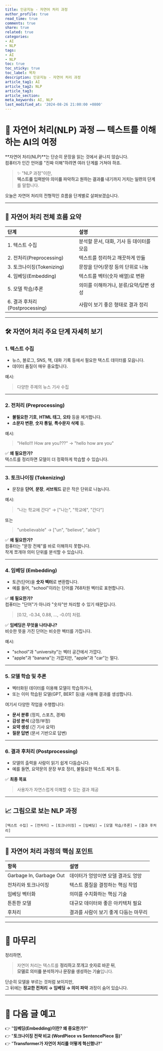 ```yaml
---
title: 인공지능 - 자연어 처리 과정
author_profile: true
read_time: true
comments: true
share: true
related: true
categories:
- AI
- NLP
tags:
- AI
- NLP
toc: true
toc_sticky: true
toc_label: 목차
description: 인공지능 - 자연어 처리 과정
article_tag1: AI
article_tag2: NLP
article_tag3: 
article_section: 
meta_keywords: AI, NLP
last_modified_at: '2024-08-26 21:00:00 +0800'
---
```



# 🧩 자연어 처리(NLP) 과정 — 텍스트를 이해하는 AI의 여정

**자연어 처리(NLP)**는 단순히 문장을 읽는 것에서 끝나지 않습니다.  
컴퓨터가 인간 언어를 "진짜 이해"하려면 여러 단계를 거쳐야 하죠.

> ✨ "NLP 과정"이란,  
> **텍스트를 입력받아 의미를 파악하고 원하는 결과를 내기까지 거치는 일련의 단계**를 말합니다.

오늘은 자연어 처리의 전형적인 흐름을 단계별로 살펴보겠습니다.

---

## 📄 자연어 처리 전체 흐름 요약

| 단계 | 설명 |
|:---|:---|
| 1. 텍스트 수집 | 분석할 문서, 대화, 기사 등 데이터를 모음 |
| 2. 전처리(Preprocessing) | 텍스트를 정리하고 깨끗하게 만듦 |
| 3. 토크나이징(Tokenizing) | 문장을 단어/문장 등의 단위로 나눔 |
| 4. 임베딩(Embedding) | 텍스트를 벡터(숫자 배열)로 변환 |
| 5. 모델 학습/추론 | 의미를 이해하거나, 분류/요약/답변 생성 |
| 6. 결과 후처리(Postprocessing) | 사람이 보기 좋은 형태로 결과 정리 |

---

## 🛠 자연어 처리 주요 단계 자세히 보기

### 1. 텍스트 수집

- 뉴스, 블로그, SNS, 책, 대화 기록 등에서 필요한 텍스트 데이터를 모읍니다.
- 데이터 품질이 매우 중요합니다.

예시:
> 다양한 주제의 뉴스 기사 수집

---

### 2. 전처리 (Preprocessing)

- **불필요한 기호**, **HTML 태그**, **오타** 등을 제거합니다.
- **소문자 변환**, **숫자 통일**, **특수문자 삭제** 등.

예시:
> "Hello!!! How are you???" → "hello how are you"

✅ **왜 필요한가?**  
텍스트를 정리하면 모델이 더 정확하게 학습할 수 있습니다.

---

### 3. 토크나이징 (Tokenizing)

- 문장을 **단어**, **문장**, **서브워드** 같은 작은 단위로 나눕니다.

예시:
> "나는 학교에 간다" → ["나는", "학교에", "간다"]

또는
> "unbelievable" → ["un", "believe", "able"]

✅ **왜 필요한가?**  
컴퓨터는 "문장 전체"를 바로 이해하지 못합니다.  
작게 쪼개야 의미 단위를 분석할 수 있습니다.

---

### 4. 임베딩 (Embedding)

- 토큰(단어)을 **숫자 벡터**로 변환합니다.
- 예를 들어, "school"이라는 단어를 768차원 벡터로 표현합니다.

✅ **왜 필요한가?**  
컴퓨터는 "단어"가 아니라 "숫자"만 처리할 수 있기 때문입니다.

> [0.12, -0.34, 0.88, ..., -0.01] 처럼.

✅ **임베딩은 무엇을 나타내나?**  
비슷한 뜻을 가진 단어는 비슷한 벡터를 가집니다.

예시:
- "school"과 "university"는 벡터 공간에서 가깝다.
- "apple"과 "banana"는 가깝지만, "apple"과 "car"는 멀다.

---

### 5. 모델 학습 및 추론

- 벡터화된 데이터를 이용해 모델이 학습하거나,
- 또는 이미 학습된 모델(GPT, BERT 등)을 사용해 결과를 생성합니다.

여기서 다양한 작업을 수행합니다:
- **문서 분류** (정치, 스포츠, 경제)
- **감성 분석** (긍정/부정)
- **요약 생성** (긴 기사 요약)
- **질문 답변** (문서 기반으로 답변)

---

### 6. 결과 후처리 (Postprocessing)

- 모델의 출력을 사람이 읽기 쉽게 다듬습니다.
- 예를 들면, 요약문의 문장 부호 정리, 불필요한 텍스트 제거 등.

✅ **최종 목표**  
> 사용자가 자연스럽게 이해할 수 있는 결과 제공

---

## 📈 그림으로 보는 NLP 과정

```
[텍스트 수집] → [전처리] → [토크나이징] → [임베딩] → [모델 학습/추론] → [결과 후처리]
```

---

## 🎯 자연어 처리 과정의 핵심 포인트

| 항목 | 설명 |
|:---|:---|
| Garbage In, Garbage Out | 데이터가 엉망이면 모델 결과도 엉망 |
| 전처리와 토크나이징 | 텍스트 품질을 결정하는 핵심 작업 |
| 임베딩 벡터화 | 의미를 수치화하는 핵심 기술 |
| 튼튼한 모델 | 대규모 데이터와 좋은 아키텍처 필요 |
| 후처리 | 결과를 사람이 보기 좋게 다듬는 마무리 |

---

# 📝 마무리

정리하면,

> 자연어 처리는 텍스트를 **정리하고 쪼개고 숫자로 바꾼 뒤**,  
> **모델로 의미를 분석하거나 문장을 생성하는 기술**입니다.

단순히 모델을 부르는 것처럼 보이지만,  
그 뒤에는 **정교한 전처리 → 임베딩 → 의미 파악** 과정이 숨어 있습니다.

---

# 🚀 다음 글 예고

👉 "**임베딩(Embedding)이란? 왜 중요한가?**"  
👉 "**토크나이징 전략 비교 (WordPiece vs SentencePiece 등)**"  
👉 "**Transformer가 자연어 처리를 어떻게 혁신했나?**"
